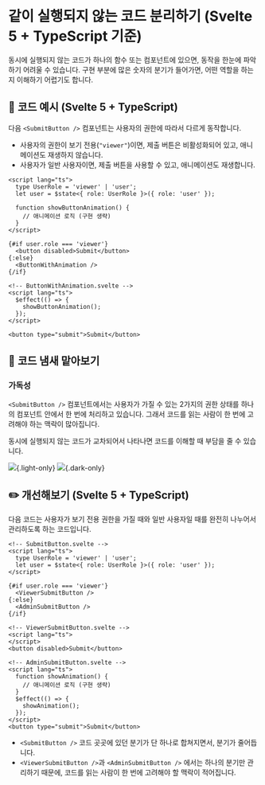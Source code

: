# 같이 실행되지 않는 코드 분리하기 (Svelte 5 + TypeScript 기준)

<div style="margin-top: 16px">
<Badge type="info" text="가독성" />
</div>

동시에 실행되지 않는 코드가 하나의 함수 또는 컴포넌트에 있으면, 동작을 한눈에 파악하기 어려울 수 있습니다.
구현 부분에 많은 숫자의 분기가 들어가면, 어떤 역할을 하는지 이해하기 어렵기도 합니다.

## 📝 코드 예시 (Svelte 5 + TypeScript)

다음 `<SubmitButton />` 컴포넌트는 사용자의 권한에 따라서 다르게 동작합니다.

- 사용자의 권한이 보기 전용(`"viewer"`)이면, 제출 버튼은 비활성화되어 있고, 애니메이션도 재생하지 않습니다.
- 사용자가 일반 사용자이면, 제출 버튼을 사용할 수 있고, 애니메이션도 재생합니다.

```svelte
<script lang="ts">
  type UserRole = 'viewer' | 'user';
  let user = $state<{ role: UserRole }>({ role: 'user' });

  function showButtonAnimation() {
    // 애니메이션 로직 (구현 생략)
  }
</script>

{#if user.role === 'viewer'}
  <button disabled>Submit</button>
{:else}
  <ButtonWithAnimation />
{/if}

<!-- ButtonWithAnimation.svelte -->
<script lang="ts">
  $effect(() => {
    showButtonAnimation();
  });
</script>

<button type="submit">Submit</button>
```

## 👃 코드 냄새 맡아보기

### 가독성

`<SubmitButton />` 컴포넌트에서는 사용자가 가질 수 있는 2가지의 권한 상태를 하나의 컴포넌트 안에서 한 번에 처리하고 있습니다.
그래서 코드를 읽는 사람이 한 번에 고려해야 하는 맥락이 많아집니다.

동시에 실행되지 않는 코드가 교차되어서 나타나면 코드를 이해할 때 부담을 줄 수 있습니다.

![](../../images/examples/submit-button.png){.light-only}
![](../../images/examples/submit-button-dark.png){.dark-only}

## ✏️ 개선해보기 (Svelte 5 + TypeScript)

다음 코드는 사용자가 보기 전용 권한을 가질 때와 일반 사용자일 때를 완전히 나누어서 관리하도록 하는 코드입니다.

```svelte
<!-- SubmitButton.svelte -->
<script lang="ts">
  type UserRole = 'viewer' | 'user';
  let user = $state<{ role: UserRole }>({ role: 'user' });
</script>

{#if user.role === 'viewer'}
  <ViewerSubmitButton />
{:else}
  <AdminSubmitButton />
{/if}

<!-- ViewerSubmitButton.svelte -->
<script lang="ts">
</script>
<button disabled>Submit</button>

<!-- AdminSubmitButton.svelte -->
<script lang="ts">
  function showAnimation() {
    // 애니메이션 로직 (구현 생략)
  }
  $effect(() => {
    showAnimation();
  });
</script>
<button type="submit">Submit</button>
```

- `<SubmitButton />` 코드 곳곳에 있던 분기가 단 하나로 합쳐지면서, 분기가 줄어듭니다.
- `<ViewerSubmitButton />`과 `<AdminSubmitButton />` 에서는 하나의 분기만 관리하기 때문에, 코드를 읽는 사람이 한 번에 고려해야 할 맥락이 적어집니다.

